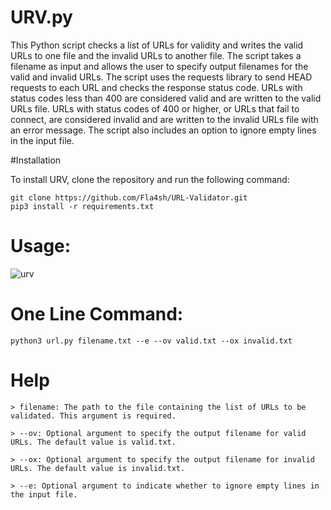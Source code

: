 # URV.py
This Python script checks a list of URLs for validity and writes the valid URLs to one file and the invalid URLs to another file. The script takes a filename as input and allows the user to specify output filenames for the valid and invalid URLs. The script uses the requests library to send HEAD requests to each URL and checks the response status code. URLs with status codes less than 400 are considered valid and are written to the valid URLs file. URLs with status codes of 400 or higher, or URLs that fail to connect, are considered invalid and are written to the invalid URLs file with an error message. The script also includes an option to ignore empty lines in the input file.

#Installation

To install URV, clone the repository and run the following command:
```
git clone https://github.com/Fla4sh/URL-Validator.git
pip3 install -r requirements.txt
```

# Usage:
![urv](https://user-images.githubusercontent.com/113174416/229416120-2f65eaf4-4e71-4629-a1da-85451707134c.png)


# One Line Command:

```
python3 url.py filename.txt --e --ov valid.txt --ox invalid.txt
```

# Help

```
> filename: The path to the file containing the list of URLs to be validated. This argument is required.

> --ov: Optional argument to specify the output filename for valid URLs. The default value is valid.txt.

> --ox: Optional argument to specify the output filename for invalid URLs. The default value is invalid.txt.

> --e: Optional argument to indicate whether to ignore empty lines in the input file.
```
